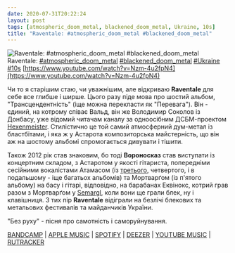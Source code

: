 ```yaml
---
date: 2020-07-31T20:22:24
layout: post
tags: [atmospheric_doom_metal, blackened_doom_metal, Ukraine, 10s]
title: "Raventale: #atmospheric_doom_metal #blackened_doom_metal"
---
```

![Raventale: #atmospheric_doom_metal #blackened_doom_metal](https://i.ytimg.com/vi/Nzm-4u2fpN4/hqdefault.jpg)
Raventale: [#atmospheric_doom_metal](/tags/#atmospheric_doom_metal) [#blackened_doom_metal](/tags/#blackened_doom_metal) [#Ukraine](/tags/#Ukraine) [#10s](/tags/#10s) [https://www.youtube.com/watch?v=Nzm-4u2fpN4](https://www.youtube.com/watch?v=Nzm-4u2fpN4)

Чи то я старішим стаю, чи уважнішим, але відкриваю **Raventale** для себе все глибше і ширше. Цього разу піде мова про шостий альбом, &quot;Трансцендентність&quot; (іще можна перекласти як &quot;Перевага&quot;). Він - єдиний, на котрому співає Вальд, він же Володимир Соколов із Донбасу, уже відомий читачам каналу за одноосібним ДСБМ-проектом [Hexenmeister](https://t.me/vast_space_unexplored/3658). Стилістично це той самий атмосферний дум-метал із бластбітами, і яка ж у Астарота композиторська майстерність, що він аж на шостому альбомі спромогається дивувати і тішити.

Також 2012 рік став знаковим, бо тоді **Вороносказ** став виступати із концертним складом, з Астаротом у якості гітариста, попередніми сесійними вокалістами Атамасом (із [третього](https://t.me/vast_space_unexplored/3555), четвертого, і в подальшому - іще багатьох альбомів) та Мортварґом (із п&#39;ятого альбому) на басу і гітарі, відповідно, на барабанах Еквінокс, котрий грав разом з Мортварґом у [Semargl](https://t.me/vast_space_unexplored/3169), коли вони ще грали блек, ну і клавішниця. З тих пір **Raventale** відіграли на безлічі блекових та метальових фестивалів та майданчиків України.

&quot;Без руху&quot; - пісня про самотність і саморуйнування.

[BANDCAMP](https://raventale.bandcamp.com/album/transcendence) | [APPLE MUSIC](https://music.apple.com/us/album/transcendence/1452285683) | [SPOTIFY](https://open.spotify.com/album/2PAupC5H9W6jZuBoKd1Eju?si=-R6AL9FVS9KuhMpO1SUR-Q) | [DEEZER](https://www.deezer.com/album/86892322?utm_source=deezer&amp;utm_content=album-86892322&amp;utm_term=1601611822_1596216072&amp;utm_medium=web) | [YOUTUBE MUSIC](https://music.youtube.com/playlist?list=OLAK5uy_lup15GT8YEPVPU9C0k7awp9YM9LH2WvSs) | [RUTRACKER](https://rutracker.org/forum/viewtopic.php?t=1150862)